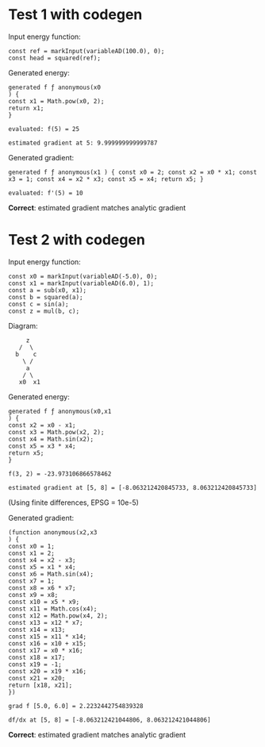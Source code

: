 # Test 1 with codegen

Input energy function:

```
const ref = markInput(variableAD(100.0), 0);
const head = squared(ref);
```


Generated energy:

```
generated f ƒ anonymous(x0
) {
const x1 = Math.pow(x0, 2);
return x1;
}
```

`evaluated: f(5) = 25`

`estimated gradient at 5: 9.999999999999787`

Generated gradient:

`generated f ƒ anonymous(x1
) {
const x0 = 2;
const x2 = x0 * x1;
const x3 = 1;
const x4 = x2 * x3;
const x5 = x4;
return x5;
}`

`evaluated: f'(5) = 10`

**Correct**: estimated gradient matches analytic gradient

# Test 2 with codegen

Input energy function:

```
const x0 = markInput(variableAD(-5.0), 0);
const x1 = markInput(variableAD(6.0), 1);
const a = sub(x0, x1);
const b = squared(a);
const c = sin(a);
const z = mul(b, c);
```

Diagram:

```
     z
   /  \
  b    c
    \ / 
     a   
    / \  
   x0  x1
```

Generated energy:

```
generated f ƒ anonymous(x0,x1
) {
const x2 = x0 - x1;
const x3 = Math.pow(x2, 2);
const x4 = Math.sin(x2);
const x5 = x3 * x4;
return x5;
}
```

`f(3, 2) = -23.973106866578462`

`estimated gradient at [5, 8] = [-8.063212420845733, 8.063212420845733]`

(Using finite differences, EPSG = 10e-5)

Generated gradient:

```
(function anonymous(x2,x3
) {
const x0 = 1;
const x1 = 2;
const x4 = x2 - x3;
const x5 = x1 * x4;
const x6 = Math.sin(x4);
const x7 = 1;
const x8 = x6 * x7;
const x9 = x8;
const x10 = x5 * x9;
const x11 = Math.cos(x4);
const x12 = Math.pow(x4, 2);
const x13 = x12 * x7;
const x14 = x13;
const x15 = x11 * x14;
const x16 = x10 + x15;
const x17 = x0 * x16;
const x18 = x17;
const x19 = -1;
const x20 = x19 * x16;
const x21 = x20;
return [x18, x21];
})
```

`grad f [5.0, 6.0] = 2.2232442754839328`

`df/dx at [5, 8] = [-8.063212421044806, 8.063212421044806]`

**Correct**: estimated gradient matches analytic gradient
